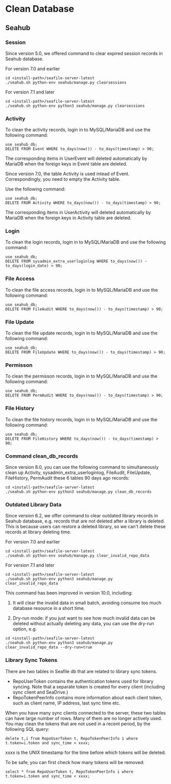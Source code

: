 # Clean Database

## Seahub

### Session

Since version 5.0, we offered command to clear expired session records in Seahub database.

For version 7.0 and earlier
```
cd <install-path>/seafile-server-latest
./seahub.sh python-env seahub/manage.py clearsessions
```

For version 7.1 and later
```
cd <install-path>/seafile-server-latest
./seahub.sh python-env python3 seahub/manage.py clearsessions
```

### Activity

To clean the activity records, login in to MySQL/MariaDB and use the following command:

```
use seahub_db;
DELETE FROM Event WHERE to_days(now()) - to_days(timestamp) > 90;
```

The corresponding items in UserEvent will deleted automatically by MariaDB when the foreign keys in Event table are deleted.

Since version 7.0, the table Activity is used intead of Event. Correspondingly, you need to empty the Activity table. 

Use the following command:

```
use seahub_db;
DELETE FROM Activity WHERE to_days(now()) - to_days(timestamp) > 90;
```

The corresponding items in UserActivity will deleted automatically by MariaDB when the foreign keys in Activity table are deleted.

### Login

To clean the login records, login in to MySQL/MariaDB and use the following command:

```
use seahub_db;
DELETE FROM sysadmin_extra_userloginlog WHERE to_days(now()) - to_days(login_date) > 90;
```

### File Access

To clean the file access records, login in to MySQL/MariaDB and use the following command:

```
use seahub_db;
DELETE FROM FileAudit WHERE to_days(now()) - to_days(timestamp) > 90;
```

### File Update

To clean the file update records, login in to MySQL/MariaDB and use the following command:

```
use seahub_db;
DELETE FROM FileUpdate WHERE to_days(now()) - to_days(timestamp) > 90;
```

### Permisson

To clean the permisson records, login in to MySQL/MariaDB and use the following command:

```
use seahub_db;
DELETE FROM PermAudit WHERE to_days(now()) - to_days(timestamp) > 90;
```

### File History

To clean the file history records, login in to MySQL/MariaDB and use the following command:

```
use seahub_db;
DELETE FROM FileHistory WHERE to_days(now()) - to_days(timestamp) > 90;
```

### Command clean_db_records

Since version 8.0, you can use the following command to simultaneously clean up Activity, sysadmin_extra_userloginlog, FileAudit, FileUpdate, FileHistory, PermAudit these 6 tables 90 days ago records:

```
cd <install-path>/seafile-server-latest
./seahub.sh python-env python3 seahub/manage.py clean_db_records

```

### Outdated Library Data

Since version 6.2, we offer command to clear outdated library records in Seahub database,
e.g. records that are not deleted after a library is deleted. This is because users can restore a deleted library, so we can't delete these records at library deleting time.

For version 7.0 and earlier
```
cd <install-path>/seafile-server-latest
./seahub.sh python-env seahub/manage.py clear_invalid_repo_data
```

For version 7.1 and later
```
cd <install-path>/seafile-server-latest
./seahub.sh python-env python3 seahub/manage.py clear_invalid_repo_data
```

This command has been improved in version 10.0, including:

1. It will clear the invalid data in small batch, avoiding consume too much database resource in a short time.

2. Dry-run mode: if you just want to see how much invalid data can be deleted without actually deleting any data, you can use the dry-run option, e.g.

```
cd <install-path>/seafile-server-latest
./seahub.sh python-env python3 seahub/manage.py clear_invalid_repo_data --dry-run=true
```


### Library Sync Tokens

There are two tables in Seafile db that are related to library sync tokens.

* RepoUserToken contains the authentication tokens used for library syncing. Note that a separate token is created for every client (including sync client and SeaDrive.)
* RepoTokenPeerInfo contains more information about each client token, such as client name, IP address, last sync time etc.

When you have many sync clients connected to the server, these two tables can have large number of rows. Many of them are no longer actively used. You may clean the tokens that are not used in a recent period, by the following SQL query:

```
delete t,i from RepoUserToken t, RepoTokenPeerInfo i where t.token=i.token and sync_time < xxxx;
```

xxxx is the UNIX timestamp for the time before which tokens will be deleted.

To be safe, you can first check how many tokens will be removed:

```
select * from RepoUserToken t, RepoTokenPeerInfo i where t.token=i.token and sync_time < xxxx;
```
